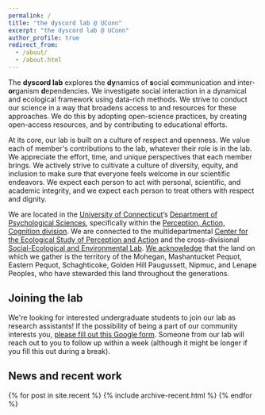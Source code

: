 ```yaml
---
permalink: /
title: "the dyscord lab @ UConn"
excerpt: "the dyscord lab @ UConn"
author_profile: true
redirect_from:
  - /about/
  - /about.html
---
```


The **dyscord lab** explores the
**dy**namics of
**s**ocial
**c**ommunication and inter-**or**ganism
**d**ependencies.
We investigate social interaction in a dynamical and ecological framework using
data-rich methods. We strive to conduct our science in a way that broadens
access to and resources for these approaches. We do this by adopting open-science
practices, by creating open-access resources, and by contributing to educational
efforts.

At its core, our lab is built on a culture of respect and openness. We value
each of member's contributions to the lab, whatever their role is in the lab.
We appreciate the effort, time, and unique perspectives that each member brings.
We actively strive to cultivate a culture of diversity, equity, and inclusion
to make sure that everyone feels welcome in our scientific endeavors. We
expect each person to act with personal, scientific, and academic integrity,
and we expect each person to treat others with respect and dignity.


We are located in the
[University of Connecticut](https://uconn.edu/)’s
[Department of Psychological Sciences](https://psych.uconn.edu/), specifically
within the
[Perception, Action, Cognition division](https://psych.uconn.edu/perception-action-cognition-division/).
We are connected to
the multidepartmental [Center for the Ecological Study of Perception and Action](https://cespa.uconn.edu/)
and the cross-divisional [Social-Ecological and Environmental Lab](https://seelab.socialpsych.uconn.edu/).
[We acknowledge](https://nacp.uconn.edu/land-acknowledgement/) that the land on
which we gather is the territory of the Mohegan, Mashantucket Pequot, Eastern
Pequot, Schaghticoke, Golden Hill Paugussett, Nipmuc, and Lenape Peoples, who
have stewarded this land throughout the generations.

## Joining the lab

We're looking for interested undergraduate students to join our lab as research
assistants! If the possibility of being a part of our community interests you,
[please fill out this Google form](https://docs.google.com/forms/d/e/1FAIpQLScxCpwVgjQav5GtNbVnUdEvgmX7sY3qWOaNJ2HH4jndZF4Grw/viewform?usp=sf_link).
Someone from our lab will reach out to you to follow up within a week (although
it might be longer if you fill this out during a break).

## News and recent work

{% for post in site.recent %}
  {% include archive-recent.html %}
{% endfor %}
